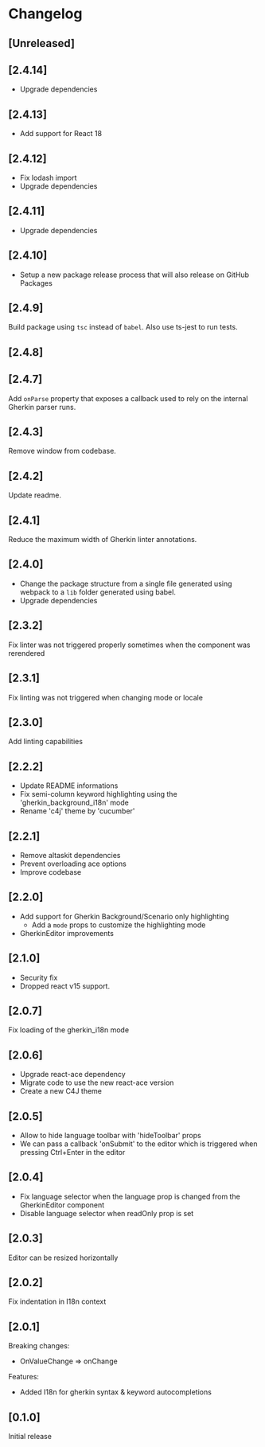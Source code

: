 # Changelog

## [Unreleased]

## [2.4.14]

- Upgrade dependencies

## [2.4.13]

- Add support for React 18

## [2.4.12]

- Fix lodash import
- Upgrade dependencies

## [2.4.11]

- Upgrade dependencies

## [2.4.10]

- Setup a new package release process that will also release on GitHub Packages

## [2.4.9]

Build package using `tsc` instead of `babel`.
Also use ts-jest to run tests.

## [2.4.8]

## [2.4.7]

Add `onParse` property that exposes a callback used to rely on the internal Gherkin parser runs.

## [2.4.3]

Remove window from codebase.

## [2.4.2]

Update readme.

## [2.4.1]

Reduce the maximum width of Gherkin linter annotations.

## [2.4.0]

- Change the package structure from a single file generated using webpack to a `lib` folder generated using babel.
- Upgrade dependencies

## [2.3.2]

Fix linter was not triggered properly sometimes when the component was rerendered

## [2.3.1]

Fix linting was not triggered when changing mode or locale

## [2.3.0]

Add linting capabilities

## [2.2.2]

+ Update README informations
+ Fix semi-column keyword highlighting using the 'gherkin_background_i18n' mode
+ Rename 'c4j' theme by 'cucumber'

## [2.2.1]

- Remove altaskit dependencies
- Prevent overloading ace options
- Improve codebase

## [2.2.0]

- Add support for Gherkin Background/Scenario only highlighting
    - Add a `mode` props to customize the highlighting mode
- GherkinEditor improvements

## [2.1.0]

- Security fix
- Dropped react v15 support.

## [2.0.7]

Fix loading of the gherkin_i18n mode

## [2.0.6]

- Upgrade react-ace dependency
- Migrate code to use the new react-ace version
- Create a new C4J theme

## [2.0.5]

- Allow to hide language toolbar with 'hideToolbar' props
- We can pass a callback 'onSubmit' to the editor which is triggered when pressing Ctrl+Enter in the editor

## [2.0.4]

- Fix language selector when the language prop is changed from the GherkinEditor component
- Disable language selector when readOnly prop is set

## [2.0.3]

Editor can be resized horizontally

## [2.0.2]

Fix indentation in I18n context

## [2.0.1]

Breaking changes:
 - OnValueChange => onChange

Features:
 - Added I18n for gherkin syntax & keyword autocompletions

## [0.1.0]

Initial release
